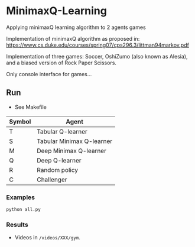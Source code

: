 # MinimaxQ-Learning
Applying minimaxQ learning algorithm to 2 agents games

Implementation of minimaxQ algorithm as proposed in:
https://www.cs.duke.edu/courses/spring07/cps296.3/littman94markov.pdf

Implementation of three games: Soccer, OshiZumo (also known as Alesia), and a biased version of Rock Paper Scissors.

Only console interface for games...

## Run

- See Makefile

| Symbol | Agent                  |
| ------ | ---------------------- |
| T      | Tabular Q-learner      |
| S      | Tabular Minimax Q-learner|
| M      | Deep Minimax Q-learner |
| Q      | Deep Q-learner         |
| R      | Random policy          |
| C      | Challenger             |

### Examples

```bash
python all.py
```

### Results
- Videos in `/videos/XXX/gym`.
